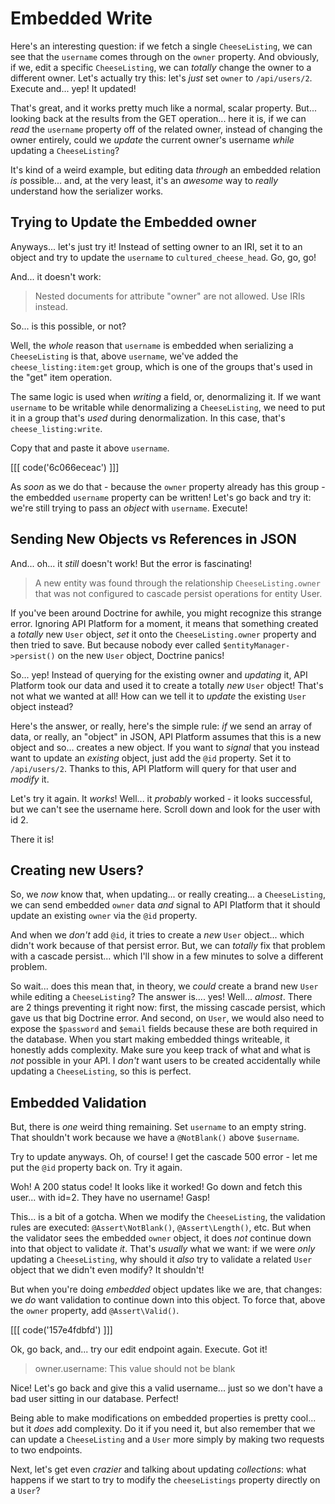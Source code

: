 # Embedded Write

Here's an interesting question: if we fetch a single `CheeseListing`, we can see
that the `username` comes through on the `owner` property. And obviously, if we,
edit a specific `CheeseListing`, we can *totally* change the owner to a different
owner. Let's actually try this: let's *just* set `owner` to `/api/users/2`.
Execute and... yep! It updated!

That's great, and it works pretty much like a normal, scalar property. But...
looking back at the results from the GET operation... here it is, if we can *read*
the `username` property off of the related owner, instead of changing the owner
entirely, could we *update* the current owner's username *while* updating
a `CheeseListing`?

It's kind of a weird example, but editing data *through* an embedded relation *is*
possible... and, at the very least, it's an *awesome* way to *really* understand
how the serializer works.

## Trying to Update the Embedded owner

Anyways... let's just try it! Instead of setting owner to an IRI, set it to
an object and try to update the `username` to `cultured_cheese_head`. Go, go, go!

And... it doesn't work:

> Nested documents for attribute "owner" are not allowed. Use IRIs instead.

So... is this possible, or not?

Well, the *whole* reason that `username` is embedded when serializing a `CheeseListing`
is that, above `username`, we've added the `cheese_listing:item:get` group, which
is one of the groups that's used in the "get" item operation.

The same logic is used when *writing* a field, or, denormalizing it. If we want
`username` to be writable while denormalizing a `CheeseListing`, we need to put
it in a group that's *used* during denormalization. In this case, that's
`cheese_listing:write`.

Copy that and paste it above `username`.

[[[ code('6c066eceac') ]]]

As *soon* as we do that - because the `owner` property already has this group -
the embedded `username` property can be written! Let's go back and try it: we're
still trying to pass an *object* with `username`. Execute!

## Sending New Objects vs References in JSON

And... oh... it *still* doesn't work! But the error is fascinating!

> A new entity was found through the relationship `CheeseListing.owner` that was
> not configured to cascade persist operations for entity User.

If you've been around Doctrine for awhile, you might recognize this strange error.
Ignoring API Platform for a moment, it means that something created a *totally*
new `User` object, *set* it onto the `CheeseListing.owner` property and then tried
to save. But because nobody ever called `$entityManager->persist()` on the new
`User` object, Doctrine panics!

So... yep! Instead of querying for the existing owner and *updating* it, API Platform
took our data and used it to create a totally *new* `User` object! That's not what
we wanted at all! How can we tell it to *update* the existing `User` object instead?

Here's the answer, or really, here's the simple rule: *if* we send an array of
data, or really, an "object" in JSON, API Platform assumes that this is a new
object and so... creates a new object. If you want to *signal* that you instead
want to update an *existing* object, just add the `@id` property. Set it to
`/api/users/2`. Thanks to this, API Platform will query for that user and
*modify* it.

Let's try it again. It *works*! Well... it *probably* worked - it looks successful,
but we can't see the username here. Scroll down and look for the user with id 2.

There it is!

## Creating new Users?

So, we *now* know that, when updating... or really creating... a `CheeseListing`,
we can send embedded `owner` data *and* signal to API Platform that it should update
an existing `owner` via the `@id` property.

And when we *don't* add `@id`, it tries to create a *new* `User` object...
which didn't work because of that persist error. But, we can *totally* fix that
problem with a cascade persist... which I'll show in a few minutes to solve a
different problem.

So wait... does this mean that, in theory, we *could* create a brand new `User`
while editing a `CheeseListing`? The answer is.... yes! Well... *almost*. There
are 2 things preventing it right now: first, the missing cascade persist, which
gave us that big Doctrine error. And second, on `User`, we would also need to
expose the `$password`  and `$email` fields because these are both required in
the database. When you start making embedded things writeable, it honestly adds
complexity. Make sure you keep track of what and what is *not* possible in your
API. I *don't* want users to be created accidentally while updating a `CheeseListing`,
so this is perfect.

## Embedded Validation

But, there is *one* weird thing remaining. Set `username` to an empty string.
That shouldn't work because we have a `@NotBlank()` above `$username`.

Try to update anyways. Oh, of course! I get the cascade 500 error - let me put
the `@id` property back on. Try it again.

Woh! A 200 status code! It looks like it worked! Go down and fetch this user... with
id=2. They have no username! Gasp!

This... is a bit of a gotcha. When we modify the `CheeseListing`, the validation
rules are executed: `@Assert\NotBlank()`, `@Assert\Length()`, etc. But when the
validator sees the embedded `owner` object, it does *not* continue down into that
object to validate *it*. That's *usually* what we want: if we were *only* updating
a `CheeseListing`, why should it *also* try to validate a related `User` object
that we didn't even modify? It shouldn't!

But when you're doing *embedded* object updates like we are, that changes: we *do*
want validation to continue down into this object. To force that, above the `owner`
property, add `@Assert\Valid()`.

[[[ code('157e4fdbfd') ]]]

Ok, go back, and... try our edit endpoint again. Execute. Got it!

> owner.username: This value should not be blank

Nice! Let's go back and give this a valid username... just so we don't have a
bad user sitting in our database. Perfect!

Being able to make modifications on embedded properties is pretty cool... but it
*does* add complexity. Do it if you need it, but also remember that we can update
a `CheeseListing` and a `User` more simply by making two requests to two endpoints.

Next, let's get even *crazier* and talking about updating *collections*: what happens
if we start to try to modify the `cheeseListings` property directly on a `User`?
